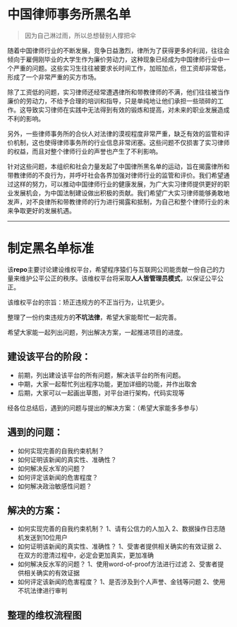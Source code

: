 # 中国律师事务所黑名单

> 因为自己淋过雨，所以总想替别人撑把伞

随着中国律师行业的不断发展，竞争日益激烈，律所为了获得更多的利润，往往会倾向于雇佣刚毕业的大学生作为廉价劳动力，这种现象已经成为中国律师行业中一个严重的问题。这些实习生往往被要求长时间工作，加班加点，但工资却非常低，形成了一个非常严重的买方市场。

除了工资低的问题，实习律师还经常遭遇律所和带教律师的不满，他们往往被当作廉价的劳动力，不给予合理的培训和指导，只是单纯地让他们承担一些琐碎的工作。这导致实习律师在实践中无法得到有效的锻炼和提高，对未来的职业发展造成不利的影响。

另外，一些律师事务所的合伙人对法律的漠视程度非常严重，缺乏有效的监管和评价机制，这也使得律师事务所的行业信息非常闭塞。这些问题不仅损害了实习律师的权益，而且对整个律师行业的声誉也产生了不利影响。

针对这些问题，本组织和社会力量发起了中国律所黑名单的运动，旨在揭露律所和带教律师的不良行为，并呼吁社会各界加强对律师行业的监管和评价。我们希望通过这样的努力，可以推动中国律师行业的健康发展，为广大实习律师提供更好的职业发展机会，为中国法制建设做出积极的贡献。我们希望广大实习律师能够勇敢地发声，对不良律所和带教律师的行为进行揭露和抵制，为自己和整个律师行业的未来争取更好的发展机遇。

------
# 制定黑名单标准

该**repo**主要讨论建设维权平台，希望程序猿们与互联网公司能贡献一份自己的力量来维护公平公正的秩序。该维权平台将采取**人人皆管理员模式**，以保证公平公正。

该维权平台的宗旨：矫正违规方的不正当行为，让坑更少。

整理了一份约束违规方的**不坑法律**，希望大家能帮忙一起完善。

希望大家能一起列出问题，列出解决方案，一起推进项目的进度。

## 建设该平台的阶段：

- 前期，列出建设该平台的所有问题，解决该平台的所有问题。
- 中期，大家一起帮忙列出程序功能，更加详细的功能，并作出取舍
- 后期，大家可以一起画出草图，对平台进行架构，代码实现等

经各位总结后，遇到的问题与提出的解决方案：（希望大家能多多参与）

## 遇到的问题：

- 如何实现完善的自我约束机制？
- 如何证明该新闻的真实性、准确性？
- 如何解决反水军的问题？
- 如何评定该新闻的危害程度？
- 如何解决政治敏感性问题？

## 解决的方案：

- 如何实现完善的自我约束机制？
    1、请有公信力的人加入
    2、数据操作日志随机发送到10位用户
- 如何证明该新闻的真实性、准确性？
    1、受害者提供相关确实的有效证据
    2、在双方的澄清过程中，必定会更加真实，更加准确
- 如何解决反水军的问题？
    1、使用word-of-proof方法进行过滤
    2、受害者提供相关确实的有效证据
- 如何评定该新闻的危害程度？
    1、是否涉及到个人声誉、金钱等问题
    2、使用不坑法律进行审判

## 整理的维权流程图
